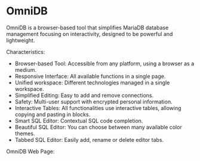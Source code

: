 
# OmniDB

OmniDB is a browser-based tool that simplifies MariaDB database management focusing on interactivity, designed to be powerful and lightweight.


Characteristics:


* Browser-based Tool: Accessible from any platform, using a browser as a medium.
* Responsive Interface: All available functions in a single page.
* Unified workspace: Different technologies managed in a single workspace.
* Simplified Editing: Easy to add and remove connections.
* Safety: Multi-user support with encrypted personal information.
* Interactive Tables: All functionalities use interactive tables, allowing copying and pasting in blocks.
* Smart SQL Editor: Contextual SQL code completion.
* Beautiful SQL Editor: You can choose between many available color themes.
* Tabbed SQL Editor: Easily add, rename or delete editor tabs.


OmniDB Web Page: [](https://omnidb.org/en/)

